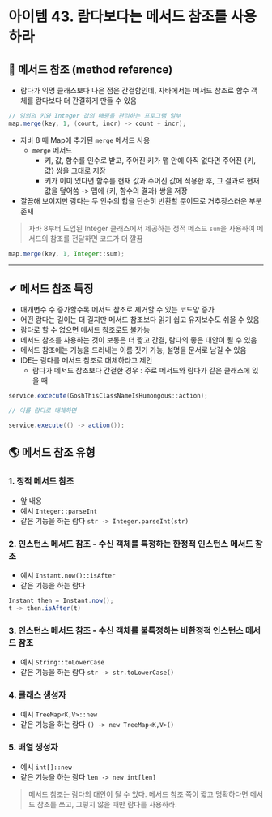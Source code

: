 # 아이템 43. 람다보다는 메서드 참조를 사용하라

## 🎀 메서드 참조 (method reference)
- 람다가 익명 클래스보다 나은 점은 간결함인데, 자바에서는 메서드 참조로 함수 객체를 람다보다 더 간결하게 만들 수 있음

```java
// 임의의 키와 Integer 값의 매핑을 관리하는 프로그램 일부
map.merge(key, 1, (count, incr) -> count + incr);
```
- 자바 8 때 Map에 추가된 `merge` 메서드 사용
  - `merge` 메서드
    - 키, 값, 함수를 인수로 받고, 주어진 키가 맵 안에 아직 없다면 주어진 {키, 값} 쌍을 그대로 저장
    - 키가 이미 있다면 함수를 현재 값과 주어진 값에 적용한 후, 그 결과로 현재 값을 덮어씀 -> 맵에 {키, 함수의 결과} 쌍을 저장
- 깔끔해 보이지만  람다는 두 인수의 합을 단순히 반환할 뿐이므로 거추장스러운 부분 존재
> 자바 8부터 도입된 Integer 클래스에서 제공하는 정적 메소드 `sum`을 사용하여 메서드의 참조를 전달하면 코드가 더 깔끔
```java
map.merge(key, 1, Integer::sum);
```
---
## ✔ 메서드 참조 특징
- 매개변수 수 증가할수록 메서드 참조로 제거할 수 있는 코드양 증가
- 어떤 람다는 길이는 더 길지만 메서드 참조보다 읽기 쉽고 유지보수도 쉬울 수 있음
- 람다로 할 수 없으면 메서드 참조로도 불가능
- 메서드 참조를 사용하는 것이 보통은 더 짧고 간결, 람다의 좋은 대안이 될 수 있음
- 메서드 참조에는 기능을 드러내는 이름 짓기 가능, 설명을 문서로 남길 수 있음
- IDE는 람다를 메서드 참조로 대체하라고 제안
  - 람다가 메서드 참조보다 간결한 경우 : 주로 메서드와 람다가 같은 클래스에 있을 때
```java
service.excecute(GoshThisClassNameIsHumongous::action);

// 이를 람다로 대체하면

service.execute(() -> action());
```
## 🌎 메서드 참조 유형
### 1. 정적 메서드 참조
   - 앞 내용
   - 예시 
   `Integer::parseInt`
   - 같은 기능을 하는 람다
    `str -> Integer.parseInt(str)`
### 2. 인스턴스 메서드 참조 - 수신 객체를 특정하는 한정적 인스턴스 메서드 참조
  - 예시 `Instant.now()::isAfter`
  - 같은 기능을 하는 람다
  ```java
  Instant then = Instant.now();
  t -> then.isAfter(t)
  ```
   
### 3. 인스턴스 메서드 참조 - 수신 객체를 불특정하는 비한정적 인스턴스 메서드 참조
  - 예시 `String::toLowerCase`
  - 같은 기능을 하는 람다 `str -> str.toLowerCase()`
   
### 4. 클래스 생성자
  - 예시 `TreeMap<K,V>::new`
  - 같은 기능을 하는 람다 `() -> new TreeMap<K,V>()`
  
### 5. 배열 생성자
  - 예시 `int[]::new`
  - 같은 기능을 하는 람다 `len -> new int[len]`

> 메서드 참조는 람다의 대안이 될 수 있다. 메서드 참조 쪽이 짧고 명확하다면 메서드 참조를 쓰고, 그렇지 않을 때만 람다를 사용하라.
